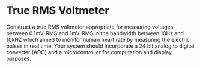 # True RMS Voltmeter
 
Construct a true RMS voltmeter appropriate for measuring voltages between 0.1mV-RMS and 1mV-RMS in the bandwidth between 10Hz and 10kHZ which aimed to monitor human heart rate by measuring the electric pulses in real time. Your system should incorporate a 24 bit analog to digital converter (ADC) and a microcontroller for computation and display purposes.